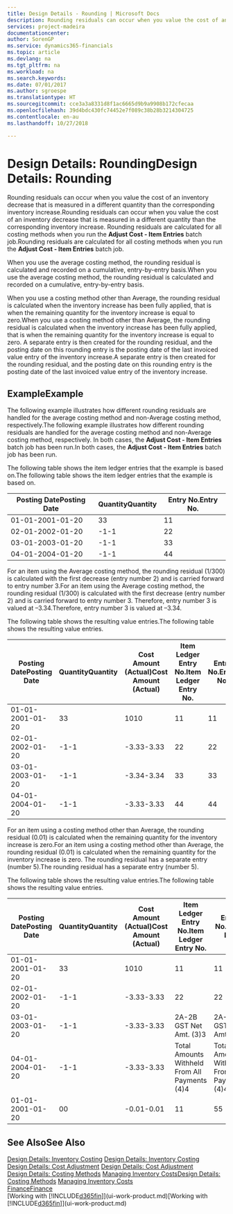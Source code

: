 ```yaml
---
title: Design Details - Rounding | Microsoft Docs
description: Rounding residuals can occur when you value the cost of an inventory decrease that is measured in a different quantity than the corresponding inventory increase. Rounding residuals are calculated for all costing methods when you run the **Adjust Cost - Item Entries** batch job.
services: project-madeira
documentationcenter: 
author: SorenGP
ms.service: dynamics365-financials
ms.topic: article
ms.devlang: na
ms.tgt_pltfrm: na
ms.workload: na
ms.search.keywords: 
ms.date: 07/01/2017
ms.author: sgroespe
ms.translationtype: HT
ms.sourcegitcommit: cce3a3a8331d8f1ac6665d9b9a9908b172cfecaa
ms.openlocfilehash: 39d4bdc430fc74452e7f089c38b28b3214304725
ms.contentlocale: en-au
ms.lasthandoff: 10/27/2018

---
```

# <a name="design-details-rounding"></a><span data-ttu-id="fe751-104">Design Details: Rounding</span><span class="sxs-lookup"><span data-stu-id="fe751-104">Design Details: Rounding</span></span>
<span data-ttu-id="fe751-105">Rounding residuals can occur when you value the cost of an inventory decrease that is measured in a different quantity than the corresponding inventory increase.</span><span class="sxs-lookup"><span data-stu-id="fe751-105">Rounding residuals can occur when you value the cost of an inventory decrease that is measured in a different quantity than the corresponding inventory increase.</span></span> <span data-ttu-id="fe751-106">Rounding residuals are calculated for all costing methods when you run the **Adjust Cost - Item Entries** batch job.</span><span class="sxs-lookup"><span data-stu-id="fe751-106">Rounding residuals are calculated for all costing methods when you run the **Adjust Cost - Item Entries** batch job.</span></span>  

 <span data-ttu-id="fe751-107">When you use the average costing method, the rounding residual is calculated and recorded on a cumulative, entry-by-entry basis.</span><span class="sxs-lookup"><span data-stu-id="fe751-107">When you use the average costing method, the rounding residual is calculated and recorded on a cumulative, entry-by-entry basis.</span></span>  

 <span data-ttu-id="fe751-108">When you use a costing method other than Average, the rounding residual is calculated when the inventory increase has been fully applied, that is when the remaining quantity for the inventory increase is equal to zero.</span><span class="sxs-lookup"><span data-stu-id="fe751-108">When you use a costing method other than Average, the rounding residual is calculated when the inventory increase has been fully applied, that is when the remaining quantity for the inventory increase is equal to zero.</span></span> <span data-ttu-id="fe751-109">A separate entry is then created for the rounding residual, and the posting date on this rounding entry is the posting date of the last invoiced value entry of the inventory increase.</span><span class="sxs-lookup"><span data-stu-id="fe751-109">A separate entry is then created for the rounding residual, and the posting date on this rounding entry is the posting date of the last invoiced value entry of the inventory increase.</span></span>  

## <a name="example"></a><span data-ttu-id="fe751-110">Example</span><span class="sxs-lookup"><span data-stu-id="fe751-110">Example</span></span>  
 <span data-ttu-id="fe751-111">The following example illustrates how different rounding residuals are handled for the average costing method and non-Average costing method, respectively.</span><span class="sxs-lookup"><span data-stu-id="fe751-111">The following example illustrates how different rounding residuals are handled for the average costing method and non-Average costing method, respectively.</span></span> <span data-ttu-id="fe751-112">In both cases, the **Adjust Cost - Item Entries** batch job has been run.</span><span class="sxs-lookup"><span data-stu-id="fe751-112">In both cases, the **Adjust Cost - Item Entries** batch job has been run.</span></span>  

 <span data-ttu-id="fe751-113">The following table shows the item ledger entries that the example is based on.</span><span class="sxs-lookup"><span data-stu-id="fe751-113">The following table shows the item ledger entries that the example is based on.</span></span>  

|<span data-ttu-id="fe751-114">Posting Date</span><span class="sxs-lookup"><span data-stu-id="fe751-114">Posting Date</span></span>|<span data-ttu-id="fe751-115">Quantity</span><span class="sxs-lookup"><span data-stu-id="fe751-115">Quantity</span></span>|<span data-ttu-id="fe751-116">Entry No.</span><span class="sxs-lookup"><span data-stu-id="fe751-116">Entry No.</span></span>|  
|------------------|--------------|---------------|  
|<span data-ttu-id="fe751-117">01-01-20</span><span class="sxs-lookup"><span data-stu-id="fe751-117">01-01-20</span></span>|<span data-ttu-id="fe751-118">3</span><span class="sxs-lookup"><span data-stu-id="fe751-118">3</span></span>|<span data-ttu-id="fe751-119">1</span><span class="sxs-lookup"><span data-stu-id="fe751-119">1</span></span>|  
|<span data-ttu-id="fe751-120">02-01-20</span><span class="sxs-lookup"><span data-stu-id="fe751-120">02-01-20</span></span>|<span data-ttu-id="fe751-121">-1</span><span class="sxs-lookup"><span data-stu-id="fe751-121">-1</span></span>|<span data-ttu-id="fe751-122">2</span><span class="sxs-lookup"><span data-stu-id="fe751-122">2</span></span>|  
|<span data-ttu-id="fe751-123">03-01-20</span><span class="sxs-lookup"><span data-stu-id="fe751-123">03-01-20</span></span>|<span data-ttu-id="fe751-124">-1</span><span class="sxs-lookup"><span data-stu-id="fe751-124">-1</span></span>|<span data-ttu-id="fe751-125">3</span><span class="sxs-lookup"><span data-stu-id="fe751-125">3</span></span>|  
|<span data-ttu-id="fe751-126">04-01-20</span><span class="sxs-lookup"><span data-stu-id="fe751-126">04-01-20</span></span>|<span data-ttu-id="fe751-127">-1</span><span class="sxs-lookup"><span data-stu-id="fe751-127">-1</span></span>|<span data-ttu-id="fe751-128">4</span><span class="sxs-lookup"><span data-stu-id="fe751-128">4</span></span>|  

 <span data-ttu-id="fe751-129">For an item using the Average costing method, the rounding residual (1/300) is calculated with the first decrease (entry number 2) and is carried forward to entry number 3.</span><span class="sxs-lookup"><span data-stu-id="fe751-129">For an item using the Average costing method, the rounding residual (1/300) is calculated with the first decrease (entry number 2) and is carried forward to entry number 3.</span></span> <span data-ttu-id="fe751-130">Therefore, entry number 3 is valued at –3.34.</span><span class="sxs-lookup"><span data-stu-id="fe751-130">Therefore, entry number 3 is valued at –3.34.</span></span>  

 <span data-ttu-id="fe751-131">The following table shows the resulting value entries.</span><span class="sxs-lookup"><span data-stu-id="fe751-131">The following table shows the resulting value entries.</span></span>  

|<span data-ttu-id="fe751-132">Posting Date</span><span class="sxs-lookup"><span data-stu-id="fe751-132">Posting Date</span></span>|<span data-ttu-id="fe751-133">Quantity</span><span class="sxs-lookup"><span data-stu-id="fe751-133">Quantity</span></span>|<span data-ttu-id="fe751-134">Cost Amount (Actual)</span><span class="sxs-lookup"><span data-stu-id="fe751-134">Cost Amount (Actual)</span></span>|<span data-ttu-id="fe751-135">Item Ledger Entry No.</span><span class="sxs-lookup"><span data-stu-id="fe751-135">Item Ledger Entry No.</span></span>|<span data-ttu-id="fe751-136">Entry No.</span><span class="sxs-lookup"><span data-stu-id="fe751-136">Entry No.</span></span>|  
|------------------|--------------|----------------------------|---------------------------|---------------|  
|<span data-ttu-id="fe751-137">01-01-20</span><span class="sxs-lookup"><span data-stu-id="fe751-137">01-01-20</span></span>|<span data-ttu-id="fe751-138">3</span><span class="sxs-lookup"><span data-stu-id="fe751-138">3</span></span>|<span data-ttu-id="fe751-139">10</span><span class="sxs-lookup"><span data-stu-id="fe751-139">10</span></span>|<span data-ttu-id="fe751-140">1</span><span class="sxs-lookup"><span data-stu-id="fe751-140">1</span></span>|<span data-ttu-id="fe751-141">1</span><span class="sxs-lookup"><span data-stu-id="fe751-141">1</span></span>|  
|<span data-ttu-id="fe751-142">02-01-20</span><span class="sxs-lookup"><span data-stu-id="fe751-142">02-01-20</span></span>|<span data-ttu-id="fe751-143">-1</span><span class="sxs-lookup"><span data-stu-id="fe751-143">-1</span></span>|<span data-ttu-id="fe751-144">-3.33</span><span class="sxs-lookup"><span data-stu-id="fe751-144">-3.33</span></span>|<span data-ttu-id="fe751-145">2</span><span class="sxs-lookup"><span data-stu-id="fe751-145">2</span></span>|<span data-ttu-id="fe751-146">2</span><span class="sxs-lookup"><span data-stu-id="fe751-146">2</span></span>|  
|<span data-ttu-id="fe751-147">03-01-20</span><span class="sxs-lookup"><span data-stu-id="fe751-147">03-01-20</span></span>|<span data-ttu-id="fe751-148">-1</span><span class="sxs-lookup"><span data-stu-id="fe751-148">-1</span></span>|<span data-ttu-id="fe751-149">-3.34</span><span class="sxs-lookup"><span data-stu-id="fe751-149">-3.34</span></span>|<span data-ttu-id="fe751-150">3</span><span class="sxs-lookup"><span data-stu-id="fe751-150">3</span></span>|<span data-ttu-id="fe751-151">3</span><span class="sxs-lookup"><span data-stu-id="fe751-151">3</span></span>|  
|<span data-ttu-id="fe751-152">04-01-20</span><span class="sxs-lookup"><span data-stu-id="fe751-152">04-01-20</span></span>|<span data-ttu-id="fe751-153">-1</span><span class="sxs-lookup"><span data-stu-id="fe751-153">-1</span></span>|<span data-ttu-id="fe751-154">-3.33</span><span class="sxs-lookup"><span data-stu-id="fe751-154">-3.33</span></span>|<span data-ttu-id="fe751-155">4</span><span class="sxs-lookup"><span data-stu-id="fe751-155">4</span></span>|<span data-ttu-id="fe751-156">4</span><span class="sxs-lookup"><span data-stu-id="fe751-156">4</span></span>|  

 <span data-ttu-id="fe751-157">For an item using a costing method other than Average, the rounding residual (0.01) is calculated when the remaining quantity for the inventory increase is zero.</span><span class="sxs-lookup"><span data-stu-id="fe751-157">For an item using a costing method other than Average, the rounding residual (0.01) is calculated when the remaining quantity for the inventory increase is zero.</span></span> <span data-ttu-id="fe751-158">The rounding residual has a separate entry (number 5).</span><span class="sxs-lookup"><span data-stu-id="fe751-158">The rounding residual has a separate entry (number 5).</span></span>  

 <span data-ttu-id="fe751-159">The following table shows the resulting value entries.</span><span class="sxs-lookup"><span data-stu-id="fe751-159">The following table shows the resulting value entries.</span></span>  

|<span data-ttu-id="fe751-160">Posting Date</span><span class="sxs-lookup"><span data-stu-id="fe751-160">Posting Date</span></span>|<span data-ttu-id="fe751-161">Quantity</span><span class="sxs-lookup"><span data-stu-id="fe751-161">Quantity</span></span>|<span data-ttu-id="fe751-162">Cost Amount (Actual)</span><span class="sxs-lookup"><span data-stu-id="fe751-162">Cost Amount (Actual)</span></span>|<span data-ttu-id="fe751-163">Item Ledger Entry No.</span><span class="sxs-lookup"><span data-stu-id="fe751-163">Item Ledger Entry No.</span></span>|<span data-ttu-id="fe751-164">Entry No.</span><span class="sxs-lookup"><span data-stu-id="fe751-164">Entry No.</span></span>|  
|------------------|--------------|----------------------------|---------------------------|---------------|  
|<span data-ttu-id="fe751-165">01-01-20</span><span class="sxs-lookup"><span data-stu-id="fe751-165">01-01-20</span></span>|<span data-ttu-id="fe751-166">3</span><span class="sxs-lookup"><span data-stu-id="fe751-166">3</span></span>|<span data-ttu-id="fe751-167">10</span><span class="sxs-lookup"><span data-stu-id="fe751-167">10</span></span>|<span data-ttu-id="fe751-168">1</span><span class="sxs-lookup"><span data-stu-id="fe751-168">1</span></span>|<span data-ttu-id="fe751-169">1</span><span class="sxs-lookup"><span data-stu-id="fe751-169">1</span></span>|  
|<span data-ttu-id="fe751-170">02-01-20</span><span class="sxs-lookup"><span data-stu-id="fe751-170">02-01-20</span></span>|<span data-ttu-id="fe751-171">-1</span><span class="sxs-lookup"><span data-stu-id="fe751-171">-1</span></span>|<span data-ttu-id="fe751-172">-3.33</span><span class="sxs-lookup"><span data-stu-id="fe751-172">-3.33</span></span>|<span data-ttu-id="fe751-173">2</span><span class="sxs-lookup"><span data-stu-id="fe751-173">2</span></span>|<span data-ttu-id="fe751-174">2</span><span class="sxs-lookup"><span data-stu-id="fe751-174">2</span></span>|  
|<span data-ttu-id="fe751-175">03-01-20</span><span class="sxs-lookup"><span data-stu-id="fe751-175">03-01-20</span></span>|<span data-ttu-id="fe751-176">-1</span><span class="sxs-lookup"><span data-stu-id="fe751-176">-1</span></span>|<span data-ttu-id="fe751-177">-3.33</span><span class="sxs-lookup"><span data-stu-id="fe751-177">-3.33</span></span>|<span data-ttu-id="fe751-178">2A-2B GST Net Amt. (3)</span><span class="sxs-lookup"><span data-stu-id="fe751-178">3</span></span>|<span data-ttu-id="fe751-179">2A-2B GST Net Amt. (3)</span><span class="sxs-lookup"><span data-stu-id="fe751-179">3</span></span>|  
|<span data-ttu-id="fe751-180">04-01-20</span><span class="sxs-lookup"><span data-stu-id="fe751-180">04-01-20</span></span>|<span data-ttu-id="fe751-181">-1</span><span class="sxs-lookup"><span data-stu-id="fe751-181">-1</span></span>|<span data-ttu-id="fe751-182">-3.33</span><span class="sxs-lookup"><span data-stu-id="fe751-182">-3.33</span></span>|<span data-ttu-id="fe751-183">Total Amounts Withheld From All Payments (4)</span><span class="sxs-lookup"><span data-stu-id="fe751-183">4</span></span>|<span data-ttu-id="fe751-184">Total Amounts Withheld From All Payments (4)</span><span class="sxs-lookup"><span data-stu-id="fe751-184">4</span></span>|  
|<span data-ttu-id="fe751-185">01-01-20</span><span class="sxs-lookup"><span data-stu-id="fe751-185">01-01-20</span></span>|<span data-ttu-id="fe751-186">0</span><span class="sxs-lookup"><span data-stu-id="fe751-186">0</span></span>|<span data-ttu-id="fe751-187">-0.01</span><span class="sxs-lookup"><span data-stu-id="fe751-187">-0.01</span></span>|<span data-ttu-id="fe751-188">1</span><span class="sxs-lookup"><span data-stu-id="fe751-188">1</span></span>|<span data-ttu-id="fe751-189">5</span><span class="sxs-lookup"><span data-stu-id="fe751-189">5</span></span>|  

## <a name="see-also"></a><span data-ttu-id="fe751-190">See Also</span><span class="sxs-lookup"><span data-stu-id="fe751-190">See Also</span></span>  
 <span data-ttu-id="fe751-191">[Design Details: Inventory Costing](design-details-inventory-costing.md) </span><span class="sxs-lookup"><span data-stu-id="fe751-191">[Design Details: Inventory Costing](design-details-inventory-costing.md) </span></span>  
 <span data-ttu-id="fe751-192">[Design Details: Cost Adjustment](design-details-cost-adjustment.md) </span><span class="sxs-lookup"><span data-stu-id="fe751-192">[Design Details: Cost Adjustment](design-details-cost-adjustment.md) </span></span>  
 <span data-ttu-id="fe751-193">[Design Details: Costing Methods](design-details-costing-methods.md) [Managing Inventory Costs](finance-manage-inventory-costs.md)</span><span class="sxs-lookup"><span data-stu-id="fe751-193">[Design Details: Costing Methods](design-details-costing-methods.md) [Managing Inventory Costs](finance-manage-inventory-costs.md)</span></span>  
 [<span data-ttu-id="fe751-194">Finance</span><span class="sxs-lookup"><span data-stu-id="fe751-194">Finance</span></span>](finance.md)  
 <span data-ttu-id="fe751-195">[Working with [!INCLUDE[d365fin](includes/d365fin_md.md)]](ui-work-product.md)</span><span class="sxs-lookup"><span data-stu-id="fe751-195">[Working with [!INCLUDE[d365fin](includes/d365fin_md.md)]](ui-work-product.md)</span></span>

